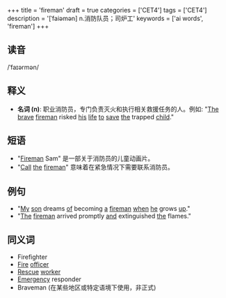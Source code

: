 +++
title = 'fireman'
draft = true
categories = ['CET4']
tags = ['CET4']
description = '[ˈfaiəmən] n.消防队员；司炉工'
keywords = ['ai words', 'fireman']
+++

## 读音
/ˈfaɪərmən/

## 释义
- **名词 (n)**: 职业消防员，专门负责灭火和执行相关救援任务的人。例如: "[The](/post/the/) [brave](/post/brave/) [fireman](/post/fireman/) risked [his](/post/his/) [life](/post/life/) [to](/post/to/) [save](/post/save/) [the](/post/the/) trapped [child](/post/child/)."

## 短语
- "[Fireman](/post/fireman/) Sam" 是一部关于消防员的儿童动画片。
- "[Call](/post/call/) [the](/post/the/) [fireman](/post/fireman/)" 意味着在紧急情况下需要联系消防员。

## 例句
- "[My](/post/my/) [son](/post/son/) dreams [of](/post/of/) becoming [a](/post/a/) [fireman](/post/fireman/) [when](/post/when/) [he](/post/he/) grows [up](/post/up/)."
- "[The](/post/the/) [fireman](/post/fireman/) arrived promptly [and](/post/and/) extinguished [the](/post/the/) flames."

## 同义词
- Firefighter
- [Fire](/post/fire/) [officer](/post/officer/)
- [Rescue](/post/rescue/) [worker](/post/worker/)
- [Emergency](/post/emergency/) responder
- Braveman (在某些地区或特定语境下使用，非正式)
